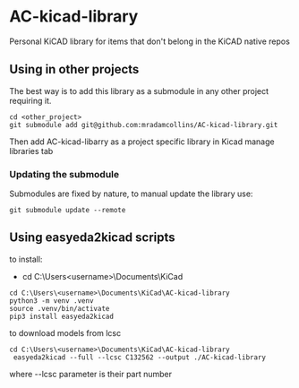 # AC-kicad-library
Personal KiCAD library for items that don't belong in the KiCAD native repos
## Using in other projects
The best way is to add this library as a submodule in any other project requiring it.
```
cd <other_project>
git submodule add git@github.com:mradamcollins/AC-kicad-library.git 
```
Then add AC-kicad-libarry as a project specific library in Kicad manage libraries tab

### Updating the submodule
Submodules are fixed by nature, to manual update the library use:
```
git submodule update --remote
```

## Using easyeda2kicad scripts
to install:
* cd C:\Users\<username>\Documents\KiCad
```
cd C:\Users\<username>\Documents\KiCad\AC-kicad-library
python3 -m venv .venv
source .venv/bin/activate
pip3 install easyeda2kicad
```
to download models from lcsc
```
cd C:\Users\<username>\Documents\KiCad\AC-kicad-library
 easyeda2kicad --full --lcsc C132562 --output ./AC-kicad-library
 ```
 where --lcsc parameter is their part number